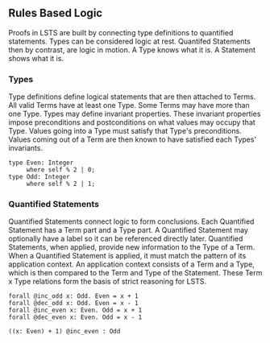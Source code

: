 ## Rules Based Logic

Proofs in LSTS are built by connecting type definitions to quantified statements.
Types can be considered logic at rest.
Quantifed Statements then by contrast, are logic in motion.
A Type knows what it is.
A Statement shows what it is.

### Types

Type definitions define logical statements that are then attached to Terms.
All valid Terms have at least one Type.
Some Terms may have more than one Type.
Types may define invariant properties.
These invariant properties impose preconditions and postconditions on what values may occupy that Type.
Values going into a Type must satisfy that Type's preconditions.
Values coming out of a Term are then known to have satisfied each Types' invariants.

```lsts
type Even: Integer
     where self % 2 | 0;
type Odd: Integer
     where self % 2 | 1;
```

### Quantified Statements

Quantified Statements connect logic to form conclusions.
Each Quantified Statement has a Term part and a Type part.
A Quantified Statement may optionally have a label so it can be referenced directly later.
Quantified Statements, when applied, provide new information to the Type of a Term.
When a Quantified Statement is applied, it must match the pattern of its application context.
An application context consists of a Term and a Type, which is then compared to the Term and Type of the Statement.
These Term x Type relations form the basis of strict reasoning for LSTS.

```lsts
forall @inc_odd x: Odd. Even = x + 1
forall @dec_odd x: Odd. Even = x - 1
forall @inc_even x: Even. Odd = x + 1
forall @dec_even x: Even. Odd = x - 1

((x: Even) + 1) @inc_even : Odd
```
